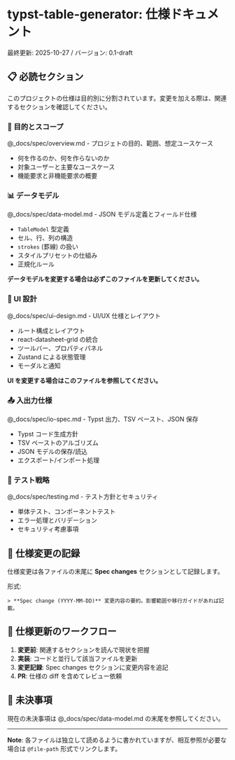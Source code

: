 # typst-table-generator: 仕様ドキュメント

最終更新: 2025-10-27 / バージョン: 0.1-draft

## 📋 必読セクション

このプロジェクトの仕様は目的別に分割されています。変更を加える際は、関連するセクションを確認してください。

### 🎯 目的とスコープ

@\_docs/spec/overview.md - プロジェトの目的、範囲、想定ユースケース

- 何を作るのか、何を作らないのか
- 対象ユーザーと主要なユースケース
- 機能要求と非機能要求の概要

### 📊 データモデル

@\_docs/spec/data-model.md - JSON モデル定義とフィールド仕様

- `TableModel` 型定義
- セル、行、列の構造
- `strokes` (罫線) の扱い
- スタイルプリセットの仕組み
- 正規化ルール

**データモデルを変更する場合は必ずこのファイルを更新してください。**

### 🎨 UI 設計

@\_docs/spec/ui-design.md - UI/UX 仕様とレイアウト

- ルート構成とレイアウト
- react-datasheet-grid の統合
- ツールバー、プロパティパネル
- Zustand による状態管理
- モーダルと通知

**UI を変更する場合はこのファイルを参照してください。**

### 📤 入出力仕様

@\_docs/spec/io-spec.md - Typst 出力、TSV ペースト、JSON 保存

- Typst コード生成方針
- TSV ペーストのアルゴリズム
- JSON モデルの保存/読込
- エクスポート/インポート処理

### 🧪 テスト戦略

@\_docs/spec/testing.md - テスト方針とセキュリティ

- 単体テスト、コンポーネントテスト
- エラー処理とバリデーション
- セキュリティ考慮事項

## 🔄 仕様変更の記録

仕様変更は各ファイルの末尾に **Spec changes** セクションとして記録します。

形式:

```
> **Spec change (YYYY-MM-DD)** 変更内容の要約。影響範囲や移行ガイドがあれば記載。
```

## 📝 仕様更新のワークフロー

1. **変更前**: 関連するセクションを読んで現状を把握
2. **実装**: コードと並行して該当ファイルを更新
3. **変更記録**: Spec changes セクションに変更内容を追記
4. **PR**: 仕様の diff を含めてレビュー依頼

## 🤔 未決事項

現在の未決事項は @\_docs/spec/data-model.md の末尾を参照してください。

---

**Note**: 各ファイルは独立して読めるように書かれていますが、相互参照が必要な場合は `@file-path` 形式でリンクします。
